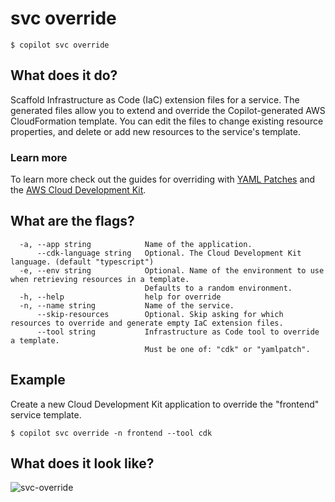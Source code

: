 # svc override
```console
$ copilot svc override
```

## What does it do?

Scaffold Infrastructure as Code (IaC) extension files for a service.
The generated files allow you to extend and override the Copilot-generated AWS CloudFormation template.
You can edit the files to change existing resource properties, and delete
or add new resources to the service's template.

### Learn more

To learn more check out the guides for overriding with [YAML Patches](../developing/overrides/yamlpatch.md) and the
[AWS Cloud Development Kit](../developing/overrides/cdk.md).

## What are the flags?

```console
  -a, --app string            Name of the application.
      --cdk-language string   Optional. The Cloud Development Kit language. (default "typescript")
  -e, --env string            Optional. Name of the environment to use when retrieving resources in a template.
                              Defaults to a random environment.
  -h, --help                  help for override
  -n, --name string           Name of the service.
      --skip-resources        Optional. Skip asking for which resources to override and generate empty IaC extension files.
      --tool string           Infrastructure as Code tool to override a template.
                              Must be one of: "cdk" or "yamlpatch".
```

## Example

Create a new Cloud Development Kit application to override the "frontend" service template.

```console
$ copilot svc override -n frontend --tool cdk
```

## What does it look like?

![svc-override](https://user-images.githubusercontent.com/879348/227581322-7ef52595-4d92-47ff-860a-329c29ae1e04.gif)
